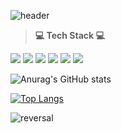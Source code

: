 ![header](https://capsule-render.vercel.app/api?type=waving&rotate=-180&color=gradient&customColorList=0,1,2,5,10,15,20)
> **💻 Tech Stack 💻** 
> 
<img src="https://img.shields.io/badge/Python-3766AB?style=flat-square&logo=Python&logoColor=white"/></a> <img src="https://img.shields.io/badge/C-A8B9CC?style=flat-square&logo=C&logoColor=white"/></a> <img src="https://img.shields.io/badge/C Sharp-239120?style=flat-square&logo=C Sharp&logoColor=white"/></a> <img src="https://img.shields.io/badge/Java-007396?style=flat-square&logo=Java&logoColor=white"/></a> <img src="https://img.shields.io/badge/JavaScript-F7DF1E?style=flat-square&logo=JavaScript&logoColor=white"/></a> <img src="https://img.shields.io/badge/MySQL-4479A1?style=flat-square&logo=MySQL&logoColor=white"/></a>


![Anurag's GitHub stats](https://github-readme-stats.vercel.app/api?username=Seulgi98&show_icons=true&theme=dracula)



[![Top Langs](https://github-readme-stats.vercel.app/api/top-langs/?username=Seulgi98&theme=dracula)](https://github.com/anuraghazra/github-readme-stats)


![reversal](https://capsule-render.vercel.app/api?type=waving&rotate=-180&color=gradient&customColorList=0,1,2,5,10,15,20)

